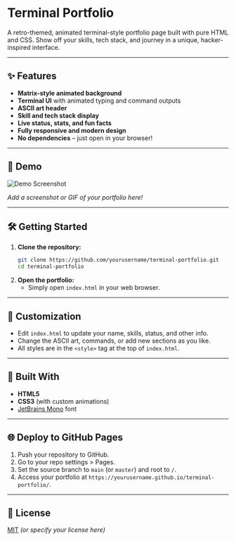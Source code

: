 # Terminal Portfolio

A retro-themed, animated terminal-style portfolio page built with pure HTML and CSS. Show off your skills, tech stack, and journey in a unique, hacker-inspired interface.

---

## ✨ Features

- **Matrix-style animated background**
- **Terminal UI** with animated typing and command outputs
- **ASCII art header**
- **Skill and tech stack display**
- **Live status, stats, and fun facts**
- **Fully responsive and modern design**
- **No dependencies** – just open in your browser!

---

## 🚀 Demo

![Demo Screenshot](demo.png)

*Add a screenshot or GIF of your portfolio here!*

---

## 🛠️ Getting Started

1. **Clone the repository:**
   ```bash
   git clone https://github.com/yourusername/terminal-portfolio.git
   cd terminal-portfolio
   ```
2. **Open the portfolio:**
   - Simply open `index.html` in your web browser.

---

## 🎨 Customization

- Edit `index.html` to update your name, skills, status, and other info.
- Change the ASCII art, commands, or add new sections as you like.
- All styles are in the `<style>` tag at the top of `index.html`.

---

## 🧰 Built With

- **HTML5**
- **CSS3** (with custom animations)
- [JetBrains Mono](https://fonts.google.com/specimen/JetBrains+Mono) font

---

## 🌐 Deploy to GitHub Pages

1. Push your repository to GitHub.
2. Go to your repo settings > Pages.
3. Set the source branch to `main` (or `master`) and root to `/`.
4. Access your portfolio at `https://yourusername.github.io/terminal-portfolio/`.

---

## 📄 License

[MIT](LICENSE) *(or specify your license here)* 

